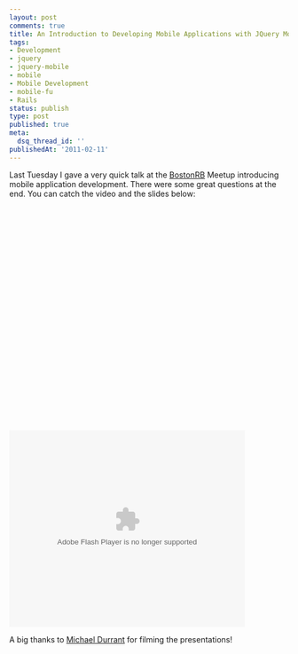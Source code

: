 ```yaml
---
layout: post
comments: true
title: An Introduction to Developing Mobile Applications with JQuery Mobile
tags:
- Development
- jquery
- jquery-mobile
- mobile
- Mobile Development
- mobile-fu
- Rails
status: publish
type: post
published: true
meta:
  dsq_thread_id: ''
publishedAt: '2011-02-11'
---
```


Last Tuesday I gave a very quick talk at the [BostonRB](https://www.bostonrb.org) Meetup introducing mobile application development. There were some great questions at the end. You can catch the video and the slides below:

<object width="640" height="390"><param name="movie" value="https://www.youtube.com/v/AWjc1Ph7GNE?fs=1&amp;hl=en_US&amp;rel=0"></param><param name="allowFullScreen" value="true"></param><param name="allowscriptaccess" value="always"></param><embed src="https://www.youtube.com/v/AWjc1Ph7GNE?fs=1&amp;hl=en_US&amp;rel=0" type="application/x-shockwave-flash" allowscriptaccess="always" allowfullscreen="true" width="640" height="390"></embed></object>

<object id="__sse6881224" width="425" height="355"><param name="movie" value="https://static.slidesharecdn.com/swf/ssplayer2.swf?doc=jquerymobile-110210105403-phpapp01&stripped_title=a-brief-introduction-to-jquery-mobile&userName=enlightsolutions" /><param name="allowFullScreen" value="true"/><param name="allowScriptAccess" value="always"/><embed name="__sse6881224" src="https://static.slidesharecdn.com/swf/ssplayer2.swf?doc=jquerymobile-110210105403-phpapp01&stripped_title=a-brief-introduction-to-jquery-mobile&userName=enlightsolutions" type="application/x-shockwave-flash" allowscriptaccess="always" allowfullscreen="true" width="425" height="355"></embed></object>

A big thanks to [Michael Durrant](https://www.michaeldurrant.com/) for filming the presentations!
